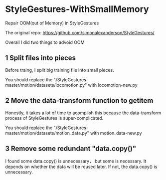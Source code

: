 # StyleGestures-WithSmallMemory

Repair OOM(out of Memory) in StyleGestures

The original repo: https://github.com/simonalexanderson/StyleGestures/

Overall I did two things to advoid OOM

## 1 Split  files into pieces

Before traing, I split big training file into small pieces.

You should replace the "/StyleGestures-master/motion/datasets/locomotion.py" with locomotion-new.py

## 2 Move the data-transform function to getitem

Honestly, it takes  a lot of  time to acomplish this because the data-transform process of StyleGestures is super-complicated.

You should replace the "/StyleGestures-master/motion/datasets/motion_data.py" with motion_data-new.py

## 3 Remove some redundant "data.copy()"

I found some data.copy() is unnecessary， but some is necessary. It depends on whether the data will be reused later. If not, the data.copy() is unnecessary.
